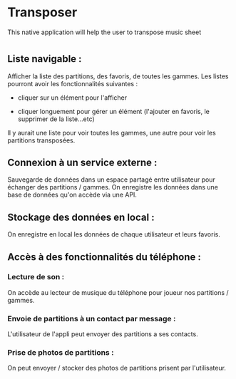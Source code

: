 # Transposer

This native application will help the user to transpose music sheet

# 

## Liste navigable :

Afficher la liste des partitions, des favoris, de toutes les gammes.
Les listes pourront avoir les fonctionnalités suivantes :

- cliquer sur un élément pour l'afficher

- cliquer longuement pour gérer un élément (l'ajouter en favoris, le supprimer de la liste...etc)

Il y aurait une liste pour voir toutes les gammes, une autre pour voir les partitions transposées.

## Connexion à un service externe :

Sauvegarde de données dans un espace partagé entre utilisateur pour échanger des partitions / gammes. On enregistre les données dans une base de données qu'on accède via une API.

## Stockage des données en local :

On enregistre en local les données de chaque utilisateur et leurs favoris.

## Accès à des fonctionnalités du téléphone :

### Lecture de son :

On accède au lecteur de musique du téléphone pour joueur nos partitions / gammes.

### Envoie de partitions à un contact par message :

L'utilisateur de l'appli peut envoyer des partitions a ses contacts.

### Prise de photos de partitions :

On peut envoyer / stocker des photos de partitions prisent par l'utilisateur.
